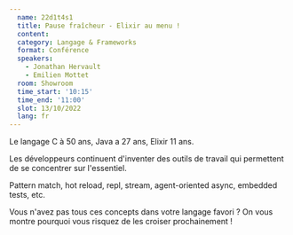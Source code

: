 ```yaml
---
  name: 22d1t4s1
  title: Pause fraîcheur - Elixir au menu !
  content: 
  category: Langage & Frameworks
  format: Conférence
  speakers: 
    - Jonathan Hervault
    - Emilien Mottet
  room: Showroom
  time_start: '10:15'
  time_end: '11:00'
  slot: 13/10/2022
  lang: fr
---
```

Le langage C à 50 ans, Java a 27 ans, Elixir 11 ans.

Les développeurs continuent d'inventer des outils de travail qui permettent de se concentrer sur l'essentiel.

Pattern match, hot reload, repl, stream, agent-oriented async, embedded tests, etc.

Vous n'avez pas tous ces concepts dans votre langage favori ? On vous montre pourquoi vous risquez de les croiser prochainement !